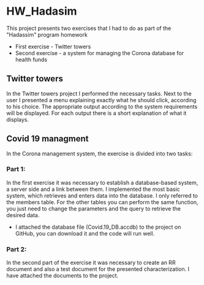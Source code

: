 # HW_Hadasim
This project presents two exercises that I had to do as part of the "Hadassim" program homework
- First exercise - Twitter towers
- Second exercise - a system for managing the Corona database for health funds

## Twitter towers
In the Twitter towers project I performed the necessary tasks.
Next to the user I presented a menu explaining exactly what he should click, according to his choice.
The appropriate output according to the system requirements will be displayed.
For each output there is a short explanation of what it displays.

## Covid 19 managment
In the Corona management system, the exercise is divided into two tasks:
### Part 1:
In the first exercise it was necessary to establish a database-based system, a server side and a link between them.
I implemented the most basic system, which retrieves and enters data into the database.
I only referred to the members table.
For the other tables you can perform the same function, you just need to change the parameters and the query to retrieve the desired data.
* I attached the database file (Covid.19_DB.accdb) to the project on GitHub, you can download it and the code will run well.

### Part 2:
In the second part of the exercise it was necessary to create an RR document and also a test document for the presented characterization.
I have attached the documents to the project.
